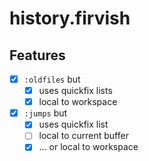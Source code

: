 # history.firvish

## Features

- [x] `:oldfiles` but
    - [x] uses quickfix lists
    - [x] local to workspace
- [x] `:jumps` but
    - [x] uses quickfix list
    - [ ] local to current buffer
    - [x] ... or local to workspace
